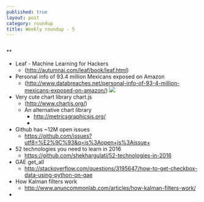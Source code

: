 ```yaml
---
published: true
layout: post
category: roundup
title: Weekly roundup - 5
---
```

![]()

**

* Leaf - Machine Learning for Hackers
	* (http://autumnai.com/leaf/book/leaf.html)
* Personal info of 93.4 million Mexicans exposed on Amazon
	* (http://www.databreaches.net/personal-info-of-93-4-million-mexicans-exposed-on-amazon/)
    ![](http://www.databreaches.net/wp-content/uploads/example_record_redact.png)
* Very cute chart library chart.js
	* (http://www.chartjs.org/)
    * An alternative chart library
    	* http://metricsgraphicsjs.org/
        *
* Github has ~12M open issues
	* https://github.com/issues?utf8=%E2%9C%93&q=is%3Aopen+is%3Aissue+
* 52 technologies you need to learn in 2016
	* https://github.com/shekhargulati/52-technologies-in-2016
* GAE get_all
	* http://stackoverflow.com/questions/3195647/how-to-get-checkbox-data-using-python-on-gae
* How Kalman filters work
	* http://www.anuncommonlab.com/articles/how-kalman-filters-work/
*
